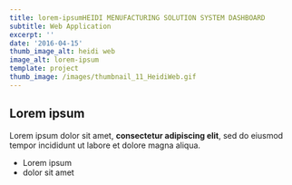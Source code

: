 ```yaml
---
title: lorem-ipsumHEIDI MENUFACTURING SOLUTION SYSTEM DASHBOARD
subtitle: Web Application
excerpt: ''
date: '2016-04-15'
thumb_image_alt: heidi web
image_alt: lorem-ipsum
template: project
thumb_image: /images/thumbnail_11_HeidiWeb.gif
---
```

## Lorem ipsum

Lorem ipsum dolor sit amet, **consectetur adipiscing elit**, sed do eiusmod tempor incididunt ut labore et dolore magna aliqua.

- Lorem ipsum
- dolor sit amet